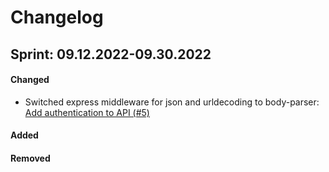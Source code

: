 # Changelog

## Sprint: 09.12.2022-09.30.2022

#### Changed

- Switched express middleware for json and urldecoding to body-parser:
  [Add authentication to API (#5)](https://github.com/julianstephens/budget-tracker/issues/5)

#### Added

#### Removed
